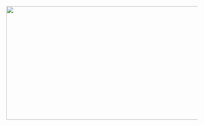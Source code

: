 <img src="https://raw.githubusercontent.com/realcoloride/realcoloride/main/coloride.gif" href="https://gist.github.com/realcoloride/6a3f99f697834bedc21a85092f273a2d" width="1592" height="299"></img>

